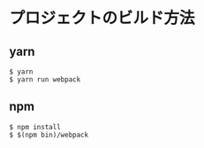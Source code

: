 
# プロジェクトのビルド方法

## yarn

```
$ yarn
$ yarn run webpack
```

## npm

```
$ npm install
$ $(npm bin)/webpack
```
